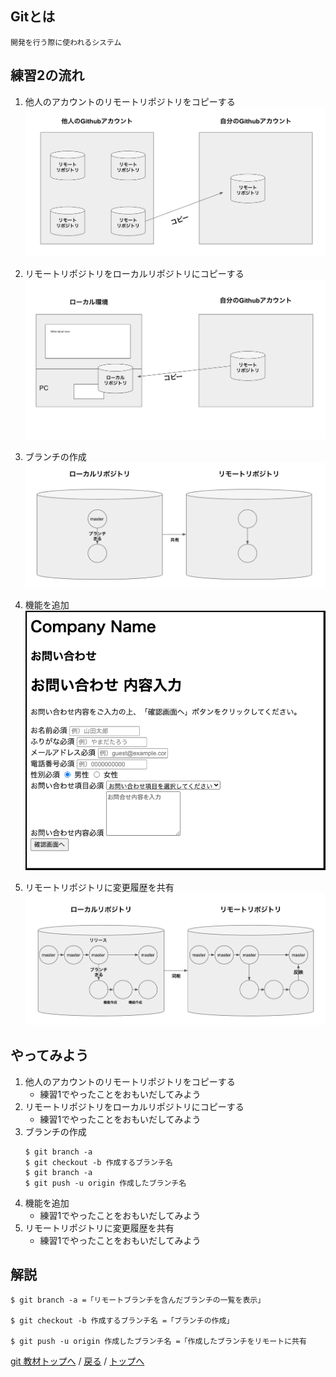 ## Gitとは
    開発を行う際に使われるシステム


## 練習2の流れ
1. 他人のアカウントのリモートリポジトリをコピーする
![git fork イメージ図](images/fork_image.png)

1. リモートリポジトリをローカルリポジトリにコピーする
![git clone イメージ図](images/clone_image.png)

1. ブランチの作成
![branch イメージ図](images/branch_image.png)

1. 機能を追加
![お問い合わせフォーム画像](images/contact_form_pic.png)

1. リモートリポジトリに変更履歴を共有
![git push イメージ図](images/development_with_branch_image.png)


## やってみよう
1. 他人のアカウントのリモートリポジトリをコピーする
    - 練習1でやったことをおもいだしてみよう
1. リモートリポジトリをローカルリポジトリにコピーする
    - 練習1でやったことをおもいだしてみよう
1. ブランチの作成
    ```
    $ git branch -a
    $ git checkout -b 作成するブランチ名
    $ git branch -a
    $ git push -u origin 作成したブランチ名
    ```
1. 機能を追加
    - 練習1でやったことをおもいだしてみよう
1. リモートリポジトリに変更履歴を共有
    - 練習1でやったことをおもいだしてみよう


## 解説
```
$ git branch -a =「リモートブランチを含んだブランチの一覧を表示」

$ git checkout -b 作成するブランチ名 =「ブランチの作成」

$ git push -u origin 作成したブランチ名 =「作成したブランチをリモートに共有
```

[git 教材トップへ](/web_application/git.md) /
[戻る](/web_application/index.md) /
[トップへ](/README.md)